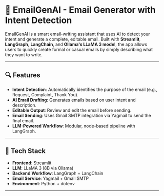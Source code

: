 # 📧 EmailGenAI - Email Generator with Intent Detection

EmailGenAI is a smart email-writing assistant that uses AI to detect your intent and generate a complete, editable email. Built with **Streamlit**, **LangGraph**, **LangChain**, and **Ollama's LLaMA 3 model**, the app allows users to quickly create formal or casual emails by simply describing what they want to write.

---

## 🔍 Features

- **Intent Detection**: Automatically identifies the purpose of the email (e.g., Request, Complaint, Thank You).
- **AI Email Drafting**: Generates emails based on user intent and description.
- **Editable Output**: Review and edit the email before sending.
- **Email Sending**: Uses Gmail SMTP integration via Yagmail to send the final email.
- **LLM-Powered Workflow**: Modular, node-based pipeline with LangGraph.

---

## 🧠 Tech Stack

- **Frontend**: Streamlit
- **LLM**: LLaMA 3 (8B via Ollama)
- **Backend Workflow**: LangGraph + LangChain
- **Email Service**: Yagmail + Gmail SMTP
- **Environment**: Python + dotenv

---



